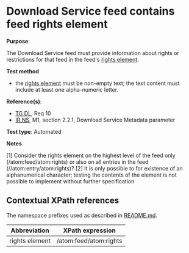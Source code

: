 # Download Service feed contains feed rights element

**Purpose**:

The Download Service feed must provide information about rights or restrictions for that feed in the feed's [rights element](#rightselement).

 **Test method**

* the [rights element](#rightselement) must be non-empty text; the text content must include at least one alpha-numeric letter.

**Reference(s)**:

* [TG DL](README.md#ref_TG_DL), Req 10
* [IR NS](README.md#ref_IR_NS), M1, section 2.2.1, Download Service Metadata parameter

**Test type**: Automated

**Notes**

[1] Consider the rights element on the highest level of the feed only (/atom:feed/atom:rights) or also on all entries in the feed (//atom:entry/atom:rights)?
[2] It is only possible to for existence of an alphanumerical character; testing the contents of the element is not possible to implement without further specification

## Contextual XPath references

The namespace prefixes used as described in [README.md](README.md#namespaces).

Abbreviation                                               |  XPath expression
---------------------------------------------------------- | -------------------------------------------------------------------------
rights element <a name="rightselement"></a> | /atom:feed/atom:rights
